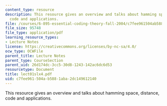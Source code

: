 ```yaml
---
content_type: resource
description: This resource gives an overview and talks about hamming space, distance,
  code and applications.
file: /courses/6-895-essential-coding-theory-fall-2004/c7fee961504ab5881aba2dc149612140_lect01slx4.pdf
file_size: 95748
file_type: application/pdf
learning_resource_types:
- Lecture Notes
license: https://creativecommons.org/licenses/by-nc-sa/4.0/
ocw_type: OCWFile
parent_title: Lecture Notes
parent_type: CourseSection
parent_uid: 26d174dc-3cc5-30d8-1243-142ac6dc6d53
resourcetype: Document
title: lect01slx4.pdf
uid: c7fee961-504a-b588-1aba-2dc149612140
---
```

This resource gives an overview and talks about hamming space, distance, code and applications.